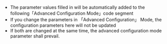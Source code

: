 - The parameter values filled in will be automatically added to the following「Advanced Configuration Mode」code segment
- If you change the parameters in 「Advanced Configuration」 Mode, the configuration parameters here will not be updated
- If both are changed at the same time, the advanced configuration mode parameter shall prevail.